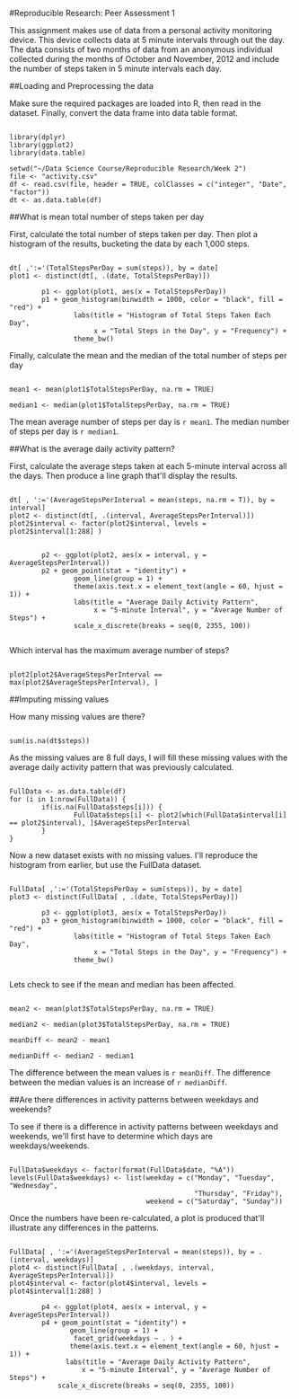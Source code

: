 #Reproducible Research: Peer Assessment 1

This assignment makes use of data from a personal activity monitoring device. This device collects data at 5 minute intervals through out the day. The data consists of two months of data from an anonymous individual collected during the months of October and November, 2012 and include the number of steps taken in 5 minute intervals each day.

##Loading and Preprocessing the data

Make sure the required packages are loaded into R, then read in the dataset. Finally, convert the data frame into data table format.

```{r}

library(dplyr)
library(ggplot2)
library(data.table)

setwd("~/Data Science Course/Reproducible Research/Week 2")
file <- "activity.csv"
df <- read.csv(file, header = TRUE, colClasses = c("integer", "Date", "factor"))
dt <- as.data.table(df)

```

##What is mean total number of steps taken per day

First, calculate the total number of steps taken per day. Then plot a histogram of the results, bucketing the data by each 1,000 steps.

```{r}

dt[ ,':='(TotalStepsPerDay = sum(steps)), by = date]
plot1 <- distinct(dt[, .(date, TotalStepsPerDay)])

        p1 <- ggplot(plot1, aes(x = TotalStepsPerDay))
        p1 + geom_histogram(binwidth = 1000, color = "black", fill = "red") +
                labs(title = "Histogram of Total Steps Taken Each Day", 
                     x = "Total Steps in the Day", y = "Frequency") +
                theme_bw()

```

Finally, calculate the mean and the median of the total number of steps per day

```{r}

mean1 <- mean(plot1$TotalStepsPerDay, na.rm = TRUE)

median1 <- median(plot1$TotalStepsPerDay, na.rm = TRUE)

```

The mean average number of steps per day is `r mean1`. The median number of steps per day is `r median1`.

##What is the average daily activity pattern?

First, calculate the average steps taken at each 5-minute interval across all the days. Then produce a line graph that'll display the results.

```{r}

dt[ , ':='(AverageStepsPerInterval = mean(steps, na.rm = T)), by = interval]
plot2 <- distinct(dt[, .(interval, AverageStepsPerInterval)])
plot2$interval <- factor(plot2$interval, levels = plot2$interval[1:288] )


        p2 <- ggplot(plot2, aes(x = interval, y = AverageStepsPerInterval))
        p2 + geom_point(stat = "identity") +
                geom_line(group = 1) +
                theme(axis.text.x = element_text(angle = 60, hjust = 1)) +
                labs(title = "Average Daily Activity Pattern", 
                     x = "5-minute Interval", y = "Average Number of Steps") +
                scale_x_discrete(breaks = seq(0, 2355, 100))
        
```

Which interval has the maximum average number of steps?

```{r}

plot2[plot2$AverageStepsPerInterval == max(plot2$AverageStepsPerInterval), ]

```

##Imputing missing values

How many missing values are there?

```{r}

sum(is.na(dt$steps))

```

As the missing values are 8 full days, I will fill these missing values with the average daily activity pattern that was previously calculated.

```{r}

FullData <- as.data.table(df)
for (i in 1:nrow(FullData)) {
        if(is.na(FullData$steps[i])) {
                FullData$steps[i] <- plot2[which(FullData$interval[i] == plot2$interval), ]$AverageStepsPerInterval
        }
}

```

Now a new dataset exists with no missing values. I'll reproduce the histogram from earlier, but use the FullData dataset.

```{r}

FullData[ ,':='(TotalStepsPerDay = sum(steps)), by = date]
plot3 <- distinct(FullData[ , .(date, TotalStepsPerDay)])

        p3 <- ggplot(plot3, aes(x = TotalStepsPerDay))
        p3 + geom_histogram(binwidth = 1000, color = "black", fill = "red") +
                labs(title = "Histogram of Total Steps Taken Each Day", 
                     x = "Total Steps in the Day", y = "Frequency") +
                theme_bw()
        
```

Lets check to see if the mean and median has been affected.

```{r}

mean2 <- mean(plot3$TotalStepsPerDay, na.rm = TRUE)
        
median2 <- median(plot3$TotalStepsPerDay, na.rm = TRUE)

meanDiff <- mean2 - mean1

medianDiff <- median2 - median1

```

The difference between the mean values is `r meanDiff`. The difference between the median values is an increase of `r medianDiff`.

##Are there differences in activity patterns between weekdays and weekends?

To see if there is a difference in activity patterns between weekdays and weekends, we'll first have to determine which days are weekdays/weekends.

```{r}

FullData$weekdays <- factor(format(FullData$date, "%A"))
levels(FullData$weekdays) <- list(weekday = c("Monday", "Tuesday", "Wednesday",
                                              "Thursday", "Friday"),
                                  weekend = c("Saturday", "Sunday"))

```

Once the numbers have been re-calculated, a plot is produced that'll illustrate any differences in the patterns.

```{r}

FullData[ , ':='(AverageStepsPerInterval = mean(steps)), by = .(interval, weekdays)]
plot4 <- distinct(FullData[ , .(weekdays, interval, AverageStepsPerInterval)])
plot4$interval <- factor(plot4$interval, levels = plot4$interval[1:288] )

        p4 <- ggplot(plot4, aes(x = interval, y = AverageStepsPerInterval))
        p4 + geom_point(stat = "identity") +
               geom_line(group = 1) +
                facet_grid(weekdays ~ . ) +
               theme(axis.text.x = element_text(angle = 60, hjust = 1)) +
              labs(title = "Average Daily Activity Pattern", 
                  x = "5-minute Interval", y = "Average Number of Steps") +
            scale_x_discrete(breaks = seq(0, 2355, 100))
        
```
